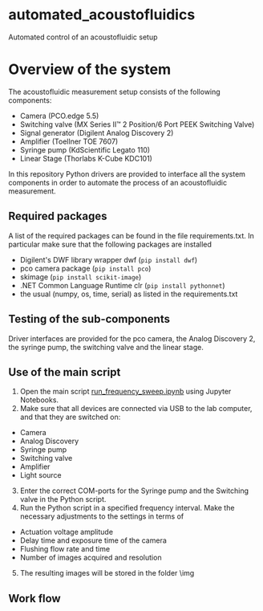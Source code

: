 # automated_acoustofluidics
Automated control of an acoustofluidic setup

# Overview of the system
The acoustofluidic measurement setup consists of the following components:
- Camera (PCO.edge 5.5) 
- Switching valve (MX Series II™ 2 Position/6 Port PEEK Switching Valve)
- Signal generator (Digilent Analog Discovery 2)
- Amplifier (Toellner TOE 7607)
- Syringe pump (KdScientific Legato 110)
- Linear Stage (Thorlabs K-Cube KDC101)

In this repository Python drivers are provided to interface all the system components in order to automate the process of an acoustofluidic measurement.

## Required packages
A list of the required packages can be found in the file requirements.txt. In particular make sure that the following packages are installed

- Digilent's DWF library wrapper dwf (`pip install dwf`)
- pco camera package (`pip install pco`)
- skimage (`pip install scikit-image`)
- .NET Common Language Runtime clr (`pip install pythonnet`)
- the usual (numpy, os, time, serial) as listed in the requirements.txt

## Testing of the sub-components
Driver interfaces are provided for the pco camera, the Analog Discovery 2, the syringe pump, the switching valve and the linear stage.

## Use of the main script
1.	Open the main script [run_frequency_sweep.ipynb](https://github.com/fabianlickert/automated_acoustofluidics/blob/main/run_frequency_sweep.ipynb) using Jupyter Notebooks.
2.	Make sure that all devices are connected via USB to the lab computer, and that they are switched on:
  -	Camera
  -	Analog Discovery
  -	Syringe pump
  -	Switching valve
  -	Amplifier
  -	Light source
3.	Enter the correct COM-ports for the Syringe pump and the Switching valve in the Python script.
4.	Run the Python script in a specified frequency interval. Make the necessary adjustments to the settings in terms of
  -	Actuation voltage amplitude
  -	Delay time and exposure time of the camera
  -	Flushing flow rate and time
  -	Number of images acquired and resolution
5.	The resulting images will be stored in the folder \img

## Work flow
